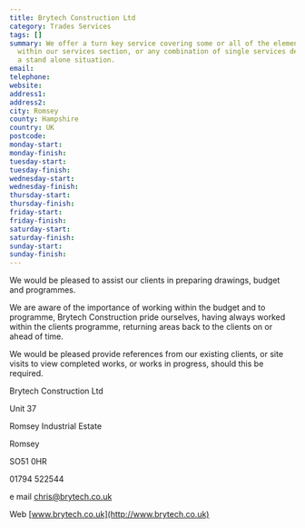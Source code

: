 ```yaml
---
title: Brytech Construction Ltd
category: Trades Services
tags: []
summary: We offer a turn key service covering some or all of the elements detailed
  within our services section, or any combination of single services delivered in
  a stand alone situation.
email: 
telephone: 
website: 
address1: 
address2: 
city: Romsey
county: Hampshire
country: UK
postcode: 
monday-start: 
monday-finish: 
tuesday-start: 
tuesday-finish: 
wednesday-start: 
wednesday-finish: 
thursday-start: 
thursday-finish: 
friday-start: 
friday-finish: 
saturday-start: 
saturday-finish: 
sunday-start: 
sunday-finish: 
---
```

We would be pleased to assist our clients in preparing drawings, budget and programmes.

We are aware of the importance of working within the budget and to programme, Brytech Construction pride ourselves, having always worked within the clients programme, returning areas back to the clients on or ahead of time.

We would be pleased provide references from our existing clients, or site visits to view completed works, or works in progress, should this be required.

Brytech Construction Ltd

Unit 37

Romsey Industrial Estate

Romsey

SO51 0HR

01794 522544

e mail [chris@brytech.co.uk](mailto:chris@brytech.co.uk)

Web [www.brytech.co.uk](http://www.brytech.co.uk)

